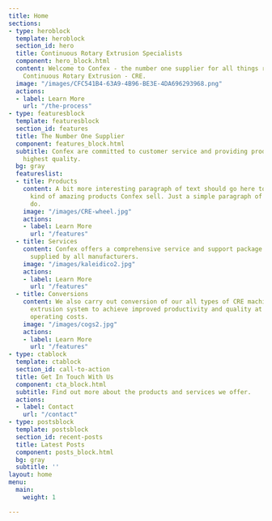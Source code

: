 ```yaml
---
title: Home
sections:
- type: heroblock
  template: heroblock
  section_id: hero
  title: Continuous Rotary Extrusion Specialists
  component: hero_block.html
  content: Welcome to Confex - the number one supplier for all things relating to
    Continuous Rotary Extrusion - CRE.
  image: "/images/CFC541B4-63A9-4B96-BE3E-4DA696293968.png"
  actions:
  - label: Learn More
    url: "/the-process"
- type: featuresblock
  template: featuresblock
  section_id: features
  title: The Number One Supplier
  component: features_block.html
  subtitle: Confex are committed to customer service and providing products of the
    highest quality.
  bg: gray
  featureslist:
  - title: Products
    content: A bit more interesting paragraph of text should go here to explain what
      kind of amazing products Confex sell. Just a simple paragraph of text should
      do.
    image: "/images/CRE-wheel.jpg"
    actions:
    - label: Learn More
      url: "/features"
  - title: Services
    content: Confex offers a comprehensive service and support package for CRE machines
      supplied by all manufacturers.
    image: "/images/kaleidico2.jpg"
    actions:
    - label: Learn More
      url: "/features"
  - title: Conversions
    content: We also carry out conversion of our all types of CRE machines to our
      extrusion system to achieve improved productivity and quality at much lower
      operating costs.
    image: "/images/cogs2.jpg"
    actions:
    - label: Learn More
      url: "/features"
- type: ctablock
  template: ctablock
  section_id: call-to-action
  title: Get In Touch With Us
  component: cta_block.html
  subtitle: Find out more about the products and services we offer.
  actions:
  - label: Contact
    url: "/contact"
- type: postsblock
  template: postsblock
  section_id: recent-posts
  title: Latest Posts
  component: posts_block.html
  bg: gray
  subtitle: ''
layout: home
menu:
  main:
    weight: 1

---
```


